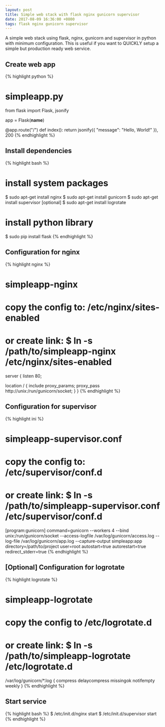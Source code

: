 ```yaml
---
layout: post
title: Simple web stack with flask nginx gunicorn supervisor
date: 2017-08-09 16:36:00 +0800
tags: flask nginx gunicorn supervisor
---
```


A simple web stack using flask, nginx, gunicorn and supervisor in python with minimum configuration. This is useful if you want to QUICKLY setup a simple but production ready web service.

## Create web app
{% highlight python %}
# simpleapp.py
from flask import Flask, jsonify

app = Flask(__name__)

@app.route("/")
def index():
    return jsonify({
        "message": "Hello, World!"
    }), 200
{% endhighlight %}

## Install dependencies
{% highlight bash %}
# install system packages
$ sudo apt-get install nginx
$ sudo apt-get install gunicorn
$ sudo apt-get install supervisor
[optional] $ sudo apt-get install logrotate
# install python library
$ sudo pip install flask
{% endhighlight %}

## Configuration for nginx
{% highlight nginx %}
# simpleapp-nginx
# copy the config to: /etc/nginx/sites-enabled
# or create link: $ ln -s /path/to/simpleapp-nginx /etc/nginx/sites-enabled
server {
  listen 80;

  location / {
    include proxy_params;
    proxy_pass http://unix:/run/gunicorn/socket;
  }
}
{% endhighlight %}

## Configuration for supervisor
{% highlight ini %}
# simpleapp-supervisor.conf
# copy the config to: /etc/supervisor/conf.d
# or create link: $ ln -s /path/to/simpleapp-supervisor.conf /etc/supervisor/conf.d
[program:gunicorn]
command=gunicorn --workers 4 --bind unix:/run/gunicorn/socket --access-logfile /var/log/gunicorn/access.log --log-file /var/log/gunicorn/app.log --capture-output simpleapp:app
directory=/path/to/project
user=root
autostart=true
autorestart=true
redirect_stderr=true
{% endhighlight %}

## [Optional] Configuration for logrotate
{% highlight logrotate %}
# simpleapp-logrotate
# copy the config to /etc/logrotate.d
# or create link: $ ln -s /path/to/simpleapp-logrotate /etc/logrotate.d
/var/log/gunicorn/*.log {
    compress
    delaycompress
    missingok
    notifempty
    weekly
}
{% endhighlight %}

## Start service
{% highlight bash %}
$ /etc/init.d/nginx start
$ /etc/init.d/supervisor start
{% endhighlight %}